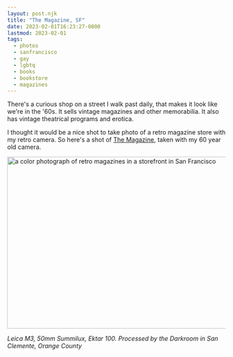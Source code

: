 ```yaml
---
layout: post.njk
title: "The Magazine, SF"
date: 2023-02-01T16:23:27-0800
lastmod: 2023-02-01
tags:
  - photos
  - sanfrancisco
  - gay
  - lgbtq
  - books
  - bookstore
  - magazines
---
```

There's a curious shop on a street I walk past daily, that makes it look like we're in the '60s. It sells vintage magazines and other memorabilia. It also has vintage theatrical programs and erotica.

I thought it would be a nice shot to take photo of a retro magazine store with my retro camera. So here's a shot of [The Magazine](https://themagazinesf.com), taken with my 60 year old camera.

<img src="/img/29916eeafb.jpg" width="600" height="397" alt="a color photograph of retro magazines in a storefront in San Francisco" />

_Leica M3, 50mm Summilux, Ektar 100. Processed by the Darkroom in San Clemente, Orange County_
